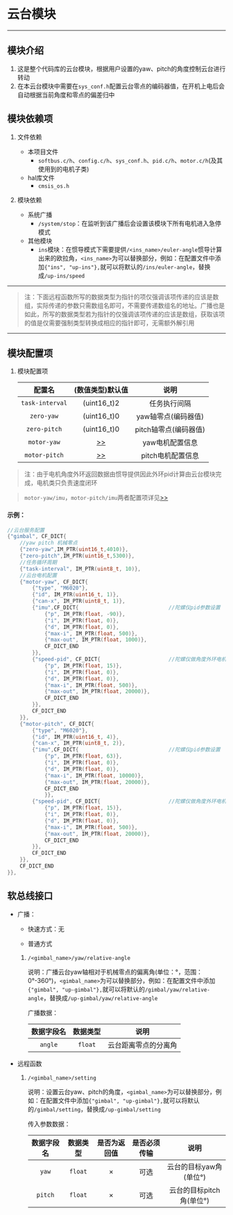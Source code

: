 # 云台模块

---

## 模块介绍

1. 这是整个代码库的云台模块，根据用户设置的yaw、pitch的角度控制云台进行转动
2. 在本云台模块中需要在`sys_conf.h`配置云台零点的编码器值，在开机上电后会自动根据当前角度和零点的偏差归中


## 模块依赖项

1. 文件依赖

    - 本项目文件
      	- `softbus.c/h`、`config.c/h`、`sys_conf.h`、`pid.c/h`、`motor.c/h`(及其使用到的电机子类)
    - hal库文件 
        - `cmsis_os.h`

2. 模块依赖
    - 系统广播
        - `/system/stop`：在监听到该广播后会设置该模块下所有电机进入急停模式
    - 其他模块
        - `ins`模块：在惯导模式下需要提供`/<ins_name>/euler-angle`惯导计算出来的欧拉角，`<ins_name>`为可以替换部分，例如：在配置文件中添加`{"ins", "up-ins"},`就可以将默认的`/ins/euler-angle`，替换成`/up-ins/speed`

---

> 注：下面远程函数所写的数据类型为指针的项仅强调该项传递的应该是数组，实际传递的参数只需数组名即可，不需要传递数组名的地址。广播也是如此，所写的数据类型若为指针的仅强调该项传递的应该是数组，获取该项的值是仅需要强制类型转换成相应的指针即可，无需额外解引用

---

## 模块配置项

1. 模块配置项
    
    | 配置名 | (数值类型)默认值 | 说明 |
    | :---: | :---: | :---: |
    | `task-interval` | (uint16_t)2                        | 任务执行间隔  |
	| `zero-yaw`      | (uint16_t)0                       | yaw轴零点(编码器值)  |
	| `zero-pitch`    | (uint16_t)0                       | pitch轴零点(编码器值)  |
	| `motor-yaw`     | [>>](../../tools/motor/README.md) | yaw电机配置信息  |
	| `motor-pitch`   | [>>](../../tools/motor/README.md) | pitch电机配置信息  |

> 注：由于电机角度外环返回数据由惯导提供因此外环pid计算由云台模块完成，电机类只负责速度闭环

> `motor-yaw/imu`，`motor-pitch/imu`两者配置项详见[>>](../../tools/controller/README.md)

#### 示例：

```c
//云台服务配置
{"gimbal", CF_DICT{
	//yaw pitch 机械零点
	{"zero-yaw",IM_PTR(uint16_t,4010)},
	{"zero-pitch",IM_PTR(uint16_t,5300)},
	//任务循环周期
	{"task-interval", IM_PTR(uint8_t, 10)},
	//云台电机配置
	{"motor-yaw", CF_DICT{
		{"type", "M6020"},
		{"id", IM_PTR(uint16_t, 1)},
		{"can-x", IM_PTR(uint8_t, 1)},
		{"imu",CF_DICT{								//陀螺仪pid参数设置
			{"p", IM_PTR(float, -90)},
			{"i", IM_PTR(float, 0)},
			{"d", IM_PTR(float, 0)},
			{"max-i", IM_PTR(float, 500)},
			{"max-out", IM_PTR(float, 1000)},
			CF_DICT_END
		}},
		{"speed-pid", CF_DICT{						//陀螺仪做角度外环电机执行速度内环
			{"p", IM_PTR(float, 15)},
			{"i", IM_PTR(float, 0)},
			{"d", IM_PTR(float, 0)},
			{"max-i", IM_PTR(float, 500)},
			{"max-out", IM_PTR(float, 20000)},
			CF_DICT_END
		}},
		CF_DICT_END
	}},			
	{"motor-pitch", CF_DICT{
		{"type", "M6020"},
		{"id", IM_PTR(uint16_t, 4)},
		{"can-x", IM_PTR(uint8_t, 2)},
		{"imu",CF_DICT{								//陀螺仪pid参数设置
			{"p", IM_PTR(float, 63)},
			{"i", IM_PTR(float, 0)},
			{"d", IM_PTR(float, 0)},
			{"max-i", IM_PTR(float, 10000)},
			{"max-out", IM_PTR(float, 20000)},
			CF_DICT_END
			}},
		{"speed-pid", CF_DICT{						//陀螺仪做角度外环电机执行速度内环
			{"p", IM_PTR(float, 15)},
			{"i", IM_PTR(float, 0)},
			{"d", IM_PTR(float, 0)},
			{"max-i", IM_PTR(float, 500)},
			{"max-out", IM_PTR(float, 20000)},
			CF_DICT_END
		}},
		CF_DICT_END
	}},	
	CF_DICT_END		
}},
```

## 软总线接口

- 广播：
  
    - 快速方式：无
  
    - 普通方式
  
  	1. `/<gimbal_name>/yaw/relative-angle`

		说明：广播云台yaw轴相对于机械零点的偏离角(单位：°，范围：0°-360°)，`<gimbal_name>`为可以替换部分，例如：在配置文件中添加`{"gimbal", "up-gimbal"},`就可以将默认的`/gimbal/yaw/relative-angle`，替换成`/up-gimbal/yaw/relative-angle`

        广播数据：

        | 数据字段名 | 数据类型 | 说明 |
        | :---: | :---: | :---: |
        | `angle` | `float` | 云台距离零点的分离角 |
		

- 远程函数
  
    1. `/<gimbal_name>/setting`

        说明：设置云台yaw、pitch的角度，`<gimbal_name>`为可以替换部分，例如：在配置文件中添加`{"gimbal", "up-gimbal"},`就可以将默认的`/gimbal/setting`，替换成`/up-gimbal/setting`

        传入参数数据：

        | 数据字段名 | 数据类型 | 是否为返回值 | 是否必须传输 | 说明 |
        | :---: | :---: | :---: | :---: | :---: |
        | `yaw`   | `float` | × | 可选 | 云台的目标yaw角(单位°) |
        | `pitch` | `float` | × | 可选 | 云台的目标pitch角(单位°) |
    